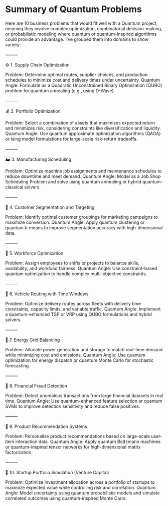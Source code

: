 # Summary of Quantum Problems 

Here are 10 business problems that would fit well with a Quantum project, meaning they involve complex optimization, combinatorial decision-making, or probabilistic modeling where quantum or quantum-inspired algorithms could provide an advantage. I’ve grouped them into domains to show variety:

⸻

⚙️ 1. Supply Chain Optimization

Problem: Determine optimal routes, supplier choices, and production schedules to minimize cost and delivery times under uncertainty.
Quantum Angle: Formulate as a Quadratic Unconstrained Binary Optimization (QUBO) problem for quantum annealing (e.g., using D-Wave).

⸻

💰 2. Portfolio Optimization

Problem: Select a combination of assets that maximizes expected return and minimizes risk, considering constraints like diversification and liquidity.
Quantum Angle: Use quantum approximate optimization algorithms (QAOA) or Ising model formulations for large-scale risk-return tradeoffs.

⸻

🏭 3. Manufacturing Scheduling

Problem: Optimize machine job assignments and maintenance schedules to reduce downtime and meet demand.
Quantum Angle: Model as a Job Shop Scheduling Problem and solve using quantum annealing or hybrid quantum-classical solvers.

⸻

🧠 4. Customer Segmentation and Targeting

Problem: Identify optimal customer groupings for marketing campaigns to maximize conversion.
Quantum Angle: Apply quantum clustering or quantum k-means to improve segmentation accuracy with high-dimensional data.

⸻

🏢 5. Workforce Optimization

Problem: Assign employees to shifts or projects to balance skills, availability, and workload fairness.
Quantum Angle: Use constraint-based quantum optimization to handle complex multi-objective constraints.

⸻

🚚 6. Vehicle Routing with Time Windows

Problem: Optimize delivery routes across fleets with delivery time constraints, capacity limits, and variable traffic.
Quantum Angle: Implement a quantum-enhanced TSP or VRP using QUBO formulations and hybrid solvers.

⸻

🌱 7. Energy Grid Balancing

Problem: Allocate power generation and storage to match real-time demand while minimizing cost and emissions.
Quantum Angle: Use quantum optimization for energy dispatch or quantum Monte Carlo for stochastic forecasting.

⸻

💬 8. Financial Fraud Detection

Problem: Detect anomalous transactions from large financial datasets in real time.
Quantum Angle: Use quantum-enhanced feature selection or quantum SVMs to improve detection sensitivity and reduce false positives.

⸻

🧩 9. Product Recommendation Systems

Problem: Personalize product recommendations based on large-scale user-item interaction data.
Quantum Angle: Apply quantum Boltzmann machines or quantum-inspired tensor networks for high-dimensional matrix factorization.

⸻

🚀 10. Startup Portfolio Simulation (Venture Capital)

Problem: Optimize investment allocation across a portfolio of startups to maximize expected value while controlling risk and correlation.
Quantum Angle: Model uncertainty using quantum probabilistic models and simulate correlated outcomes using quantum-inspired Monte Carlo.